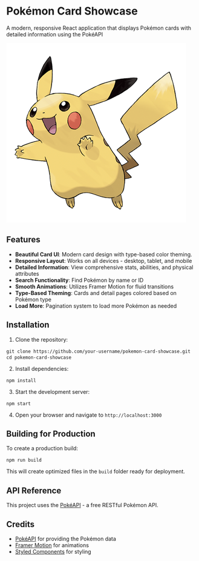# Pokémon Card Showcase

A modern, responsive React application that displays Pokémon cards with detailed information using the PokéAPI

![Pokemon Card Showcase](https://raw.githubusercontent.com/PokeAPI/sprites/master/sprites/pokemon/other/official-artwork/25.png)

## Features

- **Beautiful Card UI**: Modern card design with type-based color theming.
- **Responsive Layout**: Works on all devices - desktop, tablet, and mobile
- **Detailed Information**: View comprehensive stats, abilities, and physical attributes
- **Search Functionality**: Find Pokémon by name or ID
- **Smooth Animations**: Utilizes Framer Motion for fluid transitions
- **Type-Based Theming**: Cards and detail pages colored based on Pokémon type
- **Load More**: Pagination system to load more Pokémon as needed

## Installation

1. Clone the repository:
```
git clone https://github.com/your-username/pokemon-card-showcase.git
cd pokemon-card-showcase
```

2. Install dependencies:
```
npm install
```

3. Start the development server:
```
npm start
```

4. Open your browser and navigate to `http://localhost:3000`

## Building for Production

To create a production build:

```
npm run build
```

This will create optimized files in the `build` folder ready for deployment.

## API Reference

This project uses the [PokéAPI](https://pokeapi.co/) - a free RESTful Pokémon API.

## Credits

- [PokéAPI](https://pokeapi.co/) for providing the Pokémon data
- [Framer Motion](https://www.framer.com/motion/) for animations
- [Styled Components](https://styled-components.com/) for styling
